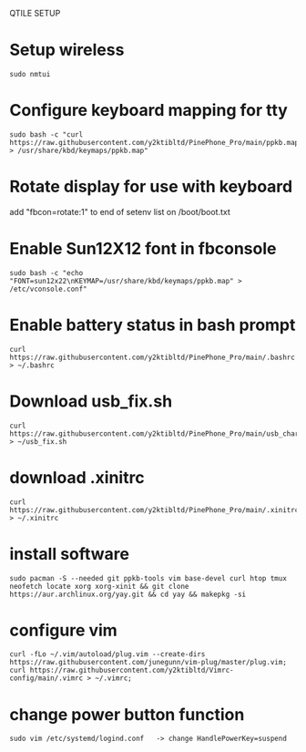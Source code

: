 QTILE SETUP

# Setup wireless
    sudo nmtui
    
# Configure keyboard mapping for tty
    sudo bash -c "curl https://raw.githubusercontent.com/y2ktibltd/PinePhone_Pro/main/ppkb.map > /usr/share/kbd/keymaps/ppkb.map"
    
# Rotate display for use with keyboard
 add "fbcon=rotate:1" to end of setenv list on /boot/boot.txt
    
# Enable Sun12X12 font in fbconsole
    sudo bash -c "echo "FONT=sun12x22\nKEYMAP=/usr/share/kbd/keymaps/ppkb.map" > /etc/vconsole.conf"

# Enable battery status in bash prompt
    curl https://raw.githubusercontent.com/y2ktibltd/PinePhone_Pro/main/.bashrc > ~/.bashrc
    
# Download usb_fix.sh
    curl https://raw.githubusercontent.com/y2ktibltd/PinePhone_Pro/main/usb_charge_fix.sh > ~/usb_fix.sh
    
# download .xinitrc
    curl https://raw.githubusercontent.com/y2ktibltd/PinePhone_Pro/main/.xinitrc > ~/.xinitrc

# install software
    sudo pacman -S --needed git ppkb-tools vim base-devel curl htop tmux neofetch locate xorg xorg-xinit && git clone https://aur.archlinux.org/yay.git && cd yay && makepkg -si

# configure vim
    curl -fLo ~/.vim/autoload/plug.vim --create-dirs https://raw.githubusercontent.com/junegunn/vim-plug/master/plug.vim;
    curl https://raw.githubusercontent.com/y2ktibltd/Vimrc-config/main/.vimrc > ~/.vimrc;

# change power button function
    sudo vim /etc/systemd/logind.conf   -> change HandlePowerKey=suspend
